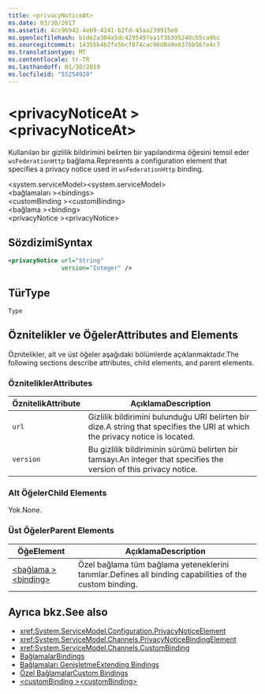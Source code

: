 ```yaml
---
title: <privacyNoticeAt>
ms.date: 03/30/2017
ms.assetid: 4cc96942-4eb9-4241-b2fd-45aa239915e8
ms.openlocfilehash: b1de2a304a5dc4295497ea1f3b395240cb5ca9bc
ms.sourcegitcommit: 14355b4b2fe5bcf874cac96d0a9e6376b567e4c7
ms.translationtype: MT
ms.contentlocale: tr-TR
ms.lasthandoff: 01/30/2019
ms.locfileid: "55254928"
---
```

# <a name="privacynoticeat"></a><span data-ttu-id="7871e-101">\<privacyNoticeAt ></span><span class="sxs-lookup"><span data-stu-id="7871e-101">\<privacyNoticeAt></span></span>
<span data-ttu-id="7871e-102">Kullanılan bir gizlilik bildirimini belirten bir yapılandırma öğesini temsil eder `wsFederationHttp` bağlama.</span><span class="sxs-lookup"><span data-stu-id="7871e-102">Represents a configuration element that specifies a privacy notice used in `wsFederationHttp` binding.</span></span>  
  
 <span data-ttu-id="7871e-103">\<system.serviceModel></span><span class="sxs-lookup"><span data-stu-id="7871e-103">\<system.serviceModel></span></span>  
<span data-ttu-id="7871e-104">\<bağlamaları ></span><span class="sxs-lookup"><span data-stu-id="7871e-104">\<bindings></span></span>  
<span data-ttu-id="7871e-105">\<customBinding ></span><span class="sxs-lookup"><span data-stu-id="7871e-105">\<customBinding></span></span>  
<span data-ttu-id="7871e-106">\<bağlama ></span><span class="sxs-lookup"><span data-stu-id="7871e-106">\<binding></span></span>  
<span data-ttu-id="7871e-107">\<privacyNotice ></span><span class="sxs-lookup"><span data-stu-id="7871e-107">\<privacyNotice></span></span>  
  
## <a name="syntax"></a><span data-ttu-id="7871e-108">Sözdizimi</span><span class="sxs-lookup"><span data-stu-id="7871e-108">Syntax</span></span>  
  
```xml  
<privacyNotice url="String"
               version="Integer" />
```  
  
## <a name="type"></a><span data-ttu-id="7871e-109">Tür</span><span class="sxs-lookup"><span data-stu-id="7871e-109">Type</span></span>  
 `Type`  
  
## <a name="attributes-and-elements"></a><span data-ttu-id="7871e-110">Öznitelikler ve Öğeler</span><span class="sxs-lookup"><span data-stu-id="7871e-110">Attributes and Elements</span></span>  
 <span data-ttu-id="7871e-111">Öznitelikler, alt ve üst öğeler aşağıdaki bölümlerde açıklanmaktadır.</span><span class="sxs-lookup"><span data-stu-id="7871e-111">The following sections describe attributes, child elements, and parent elements.</span></span>  
  
### <a name="attributes"></a><span data-ttu-id="7871e-112">Öznitelikler</span><span class="sxs-lookup"><span data-stu-id="7871e-112">Attributes</span></span>  
  
|<span data-ttu-id="7871e-113">Öznitelik</span><span class="sxs-lookup"><span data-stu-id="7871e-113">Attribute</span></span>|<span data-ttu-id="7871e-114">Açıklama</span><span class="sxs-lookup"><span data-stu-id="7871e-114">Description</span></span>|  
|---------------|-----------------|  
|`url`|<span data-ttu-id="7871e-115">Gizlilik bildirimini bulunduğu URI belirten bir dize.</span><span class="sxs-lookup"><span data-stu-id="7871e-115">A string that specifies the URI at which the privacy notice is located.</span></span>|  
|`version`|<span data-ttu-id="7871e-116">Bu gizlilik bildiriminin sürümü belirten bir tamsayı.</span><span class="sxs-lookup"><span data-stu-id="7871e-116">An integer that specifies the version of this privacy notice.</span></span>|  
  
### <a name="child-elements"></a><span data-ttu-id="7871e-117">Alt Öğeler</span><span class="sxs-lookup"><span data-stu-id="7871e-117">Child Elements</span></span>  
 <span data-ttu-id="7871e-118">Yok.</span><span class="sxs-lookup"><span data-stu-id="7871e-118">None.</span></span>  
  
### <a name="parent-elements"></a><span data-ttu-id="7871e-119">Üst Öğeler</span><span class="sxs-lookup"><span data-stu-id="7871e-119">Parent Elements</span></span>  
  
|<span data-ttu-id="7871e-120">Öğe</span><span class="sxs-lookup"><span data-stu-id="7871e-120">Element</span></span>|<span data-ttu-id="7871e-121">Açıklama</span><span class="sxs-lookup"><span data-stu-id="7871e-121">Description</span></span>|  
|-------------|-----------------|  
|[<span data-ttu-id="7871e-122">\<bağlama ></span><span class="sxs-lookup"><span data-stu-id="7871e-122">\<binding></span></span>](../../../../../docs/framework/misc/binding.md)|<span data-ttu-id="7871e-123">Özel bağlama tüm bağlama yeteneklerini tanımlar.</span><span class="sxs-lookup"><span data-stu-id="7871e-123">Defines all binding capabilities of the custom binding.</span></span>|  
  
## <a name="see-also"></a><span data-ttu-id="7871e-124">Ayrıca bkz.</span><span class="sxs-lookup"><span data-stu-id="7871e-124">See also</span></span>
- <xref:System.ServiceModel.Configuration.PrivacyNoticeElement>
- <xref:System.ServiceModel.Channels.PrivacyNoticeBindingElement>
- <xref:System.ServiceModel.Channels.CustomBinding>
- [<span data-ttu-id="7871e-125">Bağlamalar</span><span class="sxs-lookup"><span data-stu-id="7871e-125">Bindings</span></span>](../../../../../docs/framework/wcf/bindings.md)
- [<span data-ttu-id="7871e-126">Bağlamaları Genişletme</span><span class="sxs-lookup"><span data-stu-id="7871e-126">Extending Bindings</span></span>](../../../../../docs/framework/wcf/extending/extending-bindings.md)
- [<span data-ttu-id="7871e-127">Özel Bağlamalar</span><span class="sxs-lookup"><span data-stu-id="7871e-127">Custom Bindings</span></span>](../../../../../docs/framework/wcf/extending/custom-bindings.md)
- [<span data-ttu-id="7871e-128">\<customBinding ></span><span class="sxs-lookup"><span data-stu-id="7871e-128">\<customBinding></span></span>](../../../../../docs/framework/configure-apps/file-schema/wcf/custombinding.md)
